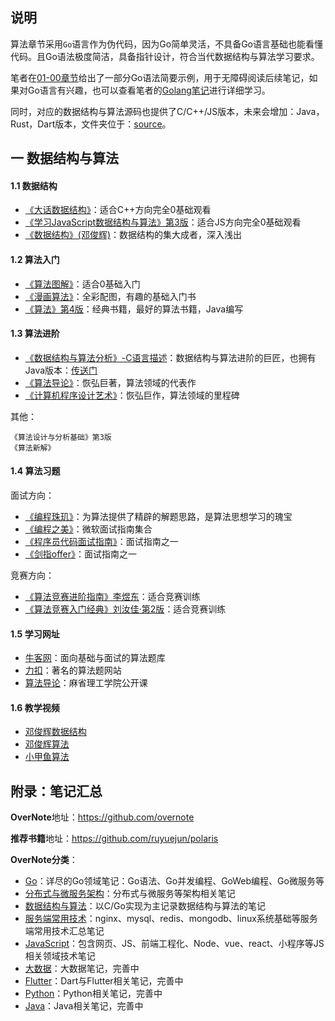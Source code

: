 ## 说明

算法章节采用`Go`语言作为伪代码，因为Go简单灵活，不具备Go语言基础也能看懂代码。且Go语法极度简洁，具备指针设计，符合当代数据结构与算法学习要求。   

笔者在[01-00章节](https://github.com/overnote/fivex-algorithm/blob/master/01-走进算法/00-Go语言概述.md)给出了一部分Go语法简要示例，用于无障碍阅读后续笔记，如果对Go语言有兴趣，也可以查看笔者的[Golang笔记](https://github.com/overnote/golang)进行详细学习。    

同时，对应的数据结构与算法源码也提供了C/C++/JS版本，未来会增加：Java，Rust，Dart版本，文件夹位于：[source](https://github.com/overnote/five-x/tree/master/sources)。  

## 一 数据结构与算法

#### 1.1 数据结构

- [《大话数据结构》](https://book.douban.com/subject/6424904/)：适合C++方向完全0基础观看
- [《学习JavaScript数据结构与算法》第3版](https://book.douban.com/subject/33441631/)：适合JS方向完全0基础观看
- [《数据结构》(邓俊辉)](https://book.douban.com/subject/25859528/)：数据结构的集大成者，深入浅出

#### 1.2 算法入门

- [《算法图解》](https://book.douban.com/subject/26979890/)：适合0基础入门
- [《漫画算法》](https://book.douban.com/subject/33420587/)：全彩配图，有趣的基础入门书
- [《算法》第4版](https://book.douban.com/subject/10432347/)：经典书籍，最好的算法书籍，Java编写

#### 1.3 算法进阶

- [《数据结构与算法分析》-C语言描述](https://book.douban.com/subject/4924153/)：数据结构与算法进阶的巨匠，也拥有Java版本：[传送门](https://book.douban.com/subject/26745780/)
- [《算法导论》](https://book.douban.com/subject/1885170/)：恢弘巨著，算法领域的代表作
- [《计算机程序设计艺术》](https://book.douban.com/subject/1130500/)：恢弘巨作，算法领域的里程碑

其他：
```
《算法设计与分析基础》第3版
《算法新解》
```

#### 1.4 算法习题

面试方向：
- [《编程珠玑》](https://book.douban.com/subject/3227098/)：为算法提供了精辟的解题思路，是算法思想学习的瑰宝
- [《编程之美》](https://book.douban.com/subject/3004255/)：微软面试指南集合
- [《程序员代码面试指南》](https://book.douban.com/subject/26638586/)：面试指南之一
- [《剑指offer》](https://book.douban.com/subject/27008702/)：面试指南之一

竞赛方向：
- [《算法竞赛进阶指南》李煜东](https://book.douban.com/subject/30136932/)：适合竞赛训练
- [《算法竞赛入门经典》刘汝佳·第2版](https://book.douban.com/subject/25902102/)：适合竞赛训练

#### 1.5 学习网址

- [牛客网](https://www.nowcoder.com/)：面向基础与面试的算法题库
- [力扣](https://leetcode.com/)：著名的算法题网站
- [算法导论](http://open.163.com/special/opencourse/structures.html)：麻省理工学院公开课

#### 1.6 教学视频

- [邓俊辉数据结构](https://www.bilibili.com/video/av47473308)
- [邓俊辉算法](https://www.bilibili.com/video/av49361421)
- [小甲鱼算法](https://www.bilibili.com/video/av2975983)

## 附录：笔记汇总

**OverNote**地址：https://github.com/overnote   

**推荐书籍**地址：https://github.com/ruyuejun/polaris  

**OverNote分类**：  
- [Go](https://github.com/overnote/golang)：详尽的Go领域笔记：Go语法、Go并发编程、GoWeb编程、Go微服务等
- [分布式与微服务架构](https://github.com/overnote/architecture/)：分布式与微服务等架构相关笔记
- [数据结构与算法](https://github.com/overnote/algorithm)：以C/Go实现为主记录数据结构与算法的笔记
- [服务端常用技术](https://github.com/overnote/serverside)：nginx、mysql、redis、mongodb、linux系统基础等服务端常用技术汇总笔记
- [JavaScript](https://github.com/overnote/javascript)：包含网页、JS、前端工程化、Node、vue、react、小程序等JS相关领域技术笔记
- [大数据](https://github.com/overnote/bigdata)：大数据笔记，完善中
- [Flutter](https://github.com/overnote/flutter)：Dart与Flutter相关笔记，完善中
- [Python](https://github.com/overnote/python)：Python相关笔记，完善中
- [Java](https://github.com/overnote/java)：Java相关笔记，完善中
